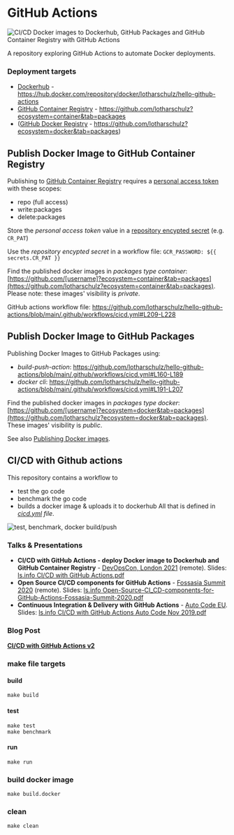 # GitHub Actions

![CI/CD Docker images to Dockerhub, GitHub Packages and GitHub Container Registry with GitHub Actions](https://github.com/lotharschulz/hello-github-actions/workflows/CI/CD%20Docker%20&%20Dockerhub%20with%20actions%20v2/badge.svg)

A repository exploring GitHub Actions to automate Docker deployments.

### Deployment targets

- [Dockerhub](https://hub.docker.com/) - https://hub.docker.com/repository/docker/lotharschulz/hello-github-actions
- [GitHub Container Registry](https://docs.github.com/en/packages/working-with-a-github-packages-registry/working-with-the-container-registry) -  https://github.com/lotharschulz?ecosystem=container&tab=packages
- ([GitHub Docker Registry](https://docs.github.com/en/packages/working-with-a-github-packages-registry/migrating-to-the-container-registry-from-the-docker-registry) - https://github.com/lotharschulz?ecosystem=docker&tab=packages)

## Publish Docker Image to GitHub Container Registry

Publishing to [GitHub Container Registry](https://docs.github.com/en/packages/working-with-a-github-packages-registry/working-with-the-container-registry) requires a [personal access token](https://docs.github.com/en/free-pro-team@latest/developers/apps/about-apps#personal-access-tokens) with these scopes:

- repo (full access)
- write:packages
- delete:packages

Store the _personal access token_ value in a [repository encypted secret](https://docs.github.com/en/actions/reference/encrypted-secrets) (e.g. `CR_PAT`) 

Use the _repository encypted secret_ in a workflow file: `GCR_PASSWORD: ${{ secrets.CR_PAT }}` 

Find the published docker images in _packages type container_: [https://github.com/[username]?ecosystem=container&tab=packages](https://github.com/lotharschulz?ecosystem=container&tab=packages). 
Please note: these images' visibility is _private_.

GitHub actions workflow file: https://github.com/lotharschulz/hello-github-actions/blob/main/.github/workflows/cicd.yml#L209-L228

## Publish Docker Image to GitHub Packages

Publishing Docker Images to GitHub Packages using:

- _build-push-action_: https://github.com/lotharschulz/hello-github-actions/blob/main/.github/workflows/cicd.yml#L160-L189
- _docker cli_: https://github.com/lotharschulz/hello-github-actions/blob/main/.github/workflows/cicd.yml#L191-L207

Find the published docker images in _packages type docker_: [https://github.com/[username]?ecosystem=docker&tab=packages](https://github.com/lotharschulz?ecosystem=docker&tab=packages). These images' visibility is _public_.

See also [Publishing Docker images](https://docs.github.com/en/actions/guides/publishing-docker-images).


## CI/CD with Github actions

This repository contains a workflow to
- test the go code
- benchmark the go code
- builds a docker image & uploads it to dockerhub
All that is defined in _[cicd.yml](.github/workflows/cicd.yml) file_.

![test, benchmark, docker build/push](screenshot2019-08-23--12.17.35.png) 

### Talks & Presentations

- **CI/CD with GitHub Actions - deploy Docker image to Dockerhub and GitHub Container Registry** - [DevOpsCon, London 2021](https://www.lotharschulz.info/wp-content/uploads/Bildschirmfoto-2020-11-25-um-11.53.56-1024x657.png) (remote). Slides: [ls.info CI/CD with GitHub Actions.pdf](https://www.lotharschulz.info/wp-content/uploads/CI_CD-with-GitHub-Actions-DevOpsCon-London-2021-04-21__.pdf)
- **Open Source CI/CD components for GitHub Actions** - [Fossasia Summit 2020](https://www.lotharschulz.info/wp-content/uploads/Screenshot_2020-03-14_08-35-27_.png) (remote). Slides: [ls.info Open-Source-CI_CD-components-for-GitHub-Actions-Fossasia-Summit-2020.pdf](https://www.lotharschulz.info/wp-content/uploads/Open-Source-CI_CD-components-for-GitHub-Actions-Fossasia-Summit-2020.pdf)
- **Continuous Integration & Delivery with GitHub Actions** - [Auto Code EU](https://www.auto-code.eu/sessions/solution-keynote-ci-cd-with-github-actions/). Slides: [ls.info CI/CD with GitHub Actions Auto Code Nov 2019.pdf](https://www.lotharschulz.info/wp-content/uploads/CI_CD-with-GitHub-Actions-Auto-Code-Nov-28th-2019.pdf)

### Blog Post

**[CI/CD with GitHub Actions v2](https://www.lotharschulz.info/2019/08/26/ci-cd-with-github-actions-v2/)**

### make file targets

#### build
```shell
make build
```

#### test
```shell
make test
make benchmark
```

#### run
```shell
make run
```

### build docker image
```shell
make build.docker
```

### clean
```shell
make clean
```

